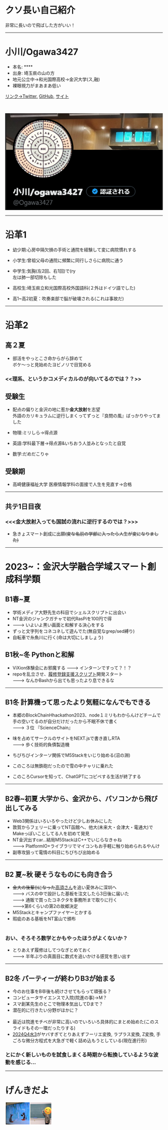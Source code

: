 <!-- section-title: 
クソ長い自己紹介
 -->

# クソ長い自己紹介
非常に長いので飛ばした方がいい！

---

# 小川/Ogawa3427
- 本名: ****
- 出身: 埼玉県の山の方
- 地元公立中->和光国際高校->金沢大学(ス,融)
- 裸眼視力がまあまあ低い

[リンク->Twitter,](https://twitter.com/Ogawa3427) [GitHub,](https://github.com/Ogawa3427) [サイト](https://www.ogawa3427.net)

<br />

![image](./images/into/tw.png)

---

# 沿革1

- 幼少期:心房中隔欠損の手術と通院を経験して変に病院慣れする

- 小学生:曾祖父母の通院に頻繁に同行しさらに病院に通う

- 中学生:気胸(左2回、右1回)で(ry<br />左は肺一部切除もした


- 高校生:埼玉県立和光国際高校外国語科(２外はドイツ語でした)

- 高1~高2初夏：吹奏楽部で脳が破壊される(これは事故だ)

---

# 沿革2
## 高２夏
- 部活をやっとこさ命からがら辞めて<br />ボケ～っと見始めたヨビノリで目覚める

### <<理系、というかコメディカルのが向いてるのでは？？>>
## 受験生
- 配点の偏りと金沢の地に惹か**金大放射**を志望<br />外語のカリキュラムに逆行しまくってずっと『良問の風』ばっかりやってました

- 物理:ミリしら→得点源
- 英語:学科最下層→得点源&いちおう人並みとなったと自覚
- 数学:だめだこりゃ

## 受験期
- 高崎健康福祉大学 医療情報学科の面接で人生を見直す→合格
---
## 共テ1日目夜
### <<<金大放射入っても国試の流れに逆行するのでは？>>>

- 急きょスマート創成に出願~~(変な名前の学部に入ったら人生が変になりました)~~

---
# 2023~：金沢大学融合学域スマート創成科学類
## B1春~夏
- 学術メディア大野先生の科目でシェルスクリプトに出会い
- NT金沢のジャンクガチャで初代RasPiを100円で得
- ---> いよいよ黒い画面と和解する決心をする
- ずっと文字列をコネコネして遊んでた(無自覚なgrep/sed縛り)
- 自転車で糸魚川に行く(命は大切にしましょう)

## B1秋~冬 Pythonと和解
- ViXion体験会にお邪魔する ---> インターンですって？！？
- repoを乱立させ、[履修登録支援スクリプト](kurisyushien.org)開発スタート<br />---> なんかBashから出ても思ったより息できるな

---
## B1冬 計算機って思ったより気軽になんでもできる
- 本郷のBlockChainHhackathon2023、node１ミリもわからんけどチームで手の空いてるのが自分だけだったから不眠不休で書く<br />---> ３位 『ScienceChain』

- 味を占めてサークルのサイトをNEXT.jsで書き直しRTA <br />---> 歩く技術的負債製造機

- ちびちびインターソ関係でM5Stackをいじり始める(沼の淵)
- このころは無鉄砲だったので雪の中チャリに乗れた
- このころCursorを知って、ChatGPTにコピペする生活が終了する

---
## B2春~初夏 大学から、金沢から、パソコンから飛び出してみる
- Web3関係はいろいろやったけど少しお休みにした
- 敦賀からフェリーに乗ってNT函館へ、他大(未来大・会津大・電通大)でMakeっぽいことしてる人を初めて発見
- NT金沢出すcar...結局M5StackはC++でいじらなきゃね<br />---> PlatformIO+ライブラリでマイコンもお手軽に触り始められるやんけ
- 副専攻狙って電情の科目にちびちび出始める

---
## B2 夏~秋 硬そうなものにも向き合う
- ~~金大の後輩()になった~~[高須さん](https://x.com/tks)を追い夏休みに深圳へ<br />---> バスの中で設計した基板を注文したら3日後に届いた<br />---> 通販で買ったコネクタを事務所まで取りに行く<br />--->第6くらいの第2の故郷決定
- M5Stackとキャンプファイヤーとかする
- 瑕疵のある基板をNT富山で頒布
<br /><br />

### おい、そろそろ数学とかもやったほうがよくないか？
- とりあえず履修はしてつなぎとめておく<br />---> 半年ぶりの真面目に数式を追いかける感覚を思い出す

---
## B2冬 パーティーが終わりB3が始まる
- 今のお仕事をB卒後も続けさせてもらって頑張る？
- コンピュータサイエンスで入院(院進の事)->M？
- スマ創某先生のとこで物理本気出してDまで？
- 潜在的に行きたい分野がほかに？<br /> <br /> 
- 最近は院進モチベが非常に高いのでいろいろ具体的にまとめ始めた(このスライドもその一環だったりする)
- [2024Q4水3](https://eduweb.sta.kanazawa-u.ac.jp/Portal/Public/Syllabus/DetailMain.aspx?lct_year=2024&lct_cd=55-23120&je_cd=1&lct_idx=A000000000163303)がヤバすぎてとりあえずフーリエ変換, ラプラス変換, Z変換, 手ごろな微分方程式を大急ぎで軽く詰め込もうとしている(現在進行形)
### とにかく新しいものを試食しまくる時期から転換しているような波動を感じる...

---
# げんきだよ
<img src="./images/into/niko.png" width="150" />

